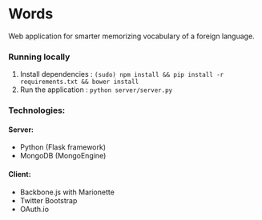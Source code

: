 # Words
Web application for smarter memorizing vocabulary of a foreign language.

### Running locally

1. Install dependencies : `(sudo) npm install && pip install -r requirements.txt && bower install`
2. Run the application : `python server/server.py`

### Technologies:

#### Server:
* Python (Flask framework)
* MongoDB (MongoEngine)
#### Client:
* Backbone.js with Marionette
* Twitter Bootstrap
* OAuth.io
